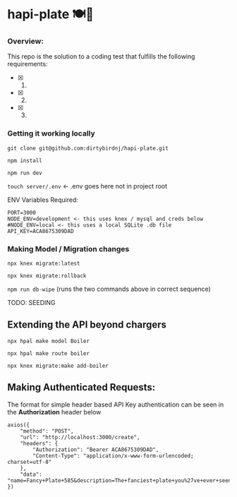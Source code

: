 # hapi-plate 🍽🚧 

### Overview:

This repo is the solution to a coding test that fulfills the following requirements:

- [x] 1.
- [x] 2.
- [X] 3.

### Getting it working locally

`git clone git@github.com:dirtybirdnj/hapi-plate.git`

`npm install`

`npm run dev`

`touch server/.env` <- .env goes here not in project root

ENV Variables Required:
```
PORT=3000
NODE_ENV=development <- this uses knex / mysql and creds below
#NODE_ENV=local <- this uses a local SQLite .db file
API_KEY=ACA8675309DAD
```

### Making Model / Migration changes

`npx knex migrate:latest`

`npx knex migrate:rollback`

`npm run db-wipe` (runs the two commands above in correct sequence)

TODO: SEEDING

## Extending the API beyond chargers

`npx hpal make model Boiler`

`npx hpal make route boiler`

`npx knex migrate:make add-boiler`

## Making Authenticated Requests:

The format for simple header based API Key authentication can be seen in the **Authorization** header below

```
axios({
	"method": "POST",
	"url": "http://localhost:3000/create",
	"headers": {
		"Authorization": "Bearer ACA8675309DAD",
		"Content-Type": "application/x-www-form-urlencoded; charset=utf-8"
	},
	"data": "name=Fancy+Plate+585&description=The+fanciest+plate+you%27ve+ever+seen"
})
```